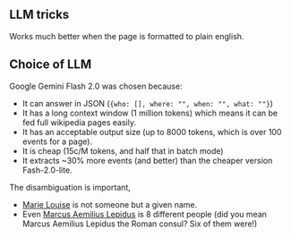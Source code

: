 ## LLM tricks

Works much better when the page is formatted to plain english.

## Choice of LLM

Google Gemini Flash 2.0 was chosen because:

- It can answer in JSON (`{who: [], where: "", when: "", what: ""}`)
- It has a long context window (1 million tokens) which means it can be fed full wikipedia pages easily.
- It has an acceptable output size (up to 8000 tokens, which is over 100 events for a page).
- It is cheap (15c/M tokens, and half that in batch mode)
- It extracts ~30% more events (and better) than the cheaper version Fash-2.0-lite.

The disambiguation is important,

- [Marie Louise](https://en.wikipedia.org/wiki/Marie_Louise) is not someone but a given name.
- Even [Marcus Aemilius Lepidus](<https://en.wikipedia.org/wiki/Marcus_Aemilius_Lepidus_(disambiguation)>) is 8 different people (did you mean Marcus Aemilius Lepidus the Roman consul? Six of them were!)
